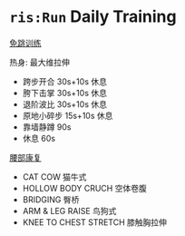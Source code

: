 # `ris:Run` Daily Training

[免跳训练](https://www.bilibili.com/video/BV1py4y1g73B)

热身: 最大维拉伸
- 跨步开合 30s+10s 休息
- 胯下击掌 30s+10s 休息
- 退阶波比 30s+10s 休息
- 原地小碎步 15s+10s 休息
- 靠墙静蹲 90s
- 休息 60s

[腰部康复](https://www.bilibili.com/video/BV1U541187dz?share_source=copy_web)

- CAT COW 猫牛式
- HOLLOW BODY CRUCH 空体卷腹
- BRIDGING 臀桥
- ARM & LEG RAISE 鸟狗式
- KNEE TO CHEST STRETCH 膝触胸拉伸